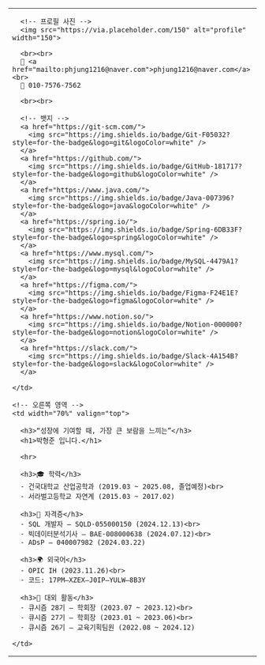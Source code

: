 <table>
  <tr>
    <!-- 왼쪽 영역 -->
    <td width="30%" valign="top">

      <!-- 프로필 사진 -->
      <img src="https://via.placeholder.com/150" alt="profile" width="150">

      <br><br>
      📧 <a href="mailto:phjung1216@naver.com">phjung1216@naver.com</a><br>
      📱 010-7576-7562  

      <br><br>

      <!-- 뱃지 -->
      <a href="https://git-scm.com/">
        <img src="https://img.shields.io/badge/Git-F05032?style=for-the-badge&logo=git&logoColor=white" />
      </a>
      <a href="https://github.com/">
        <img src="https://img.shields.io/badge/GitHub-181717?style=for-the-badge&logo=github&logoColor=white" />
      </a>
      <a href="https://www.java.com/">
        <img src="https://img.shields.io/badge/Java-007396?style=for-the-badge&logo=java&logoColor=white" />
      </a>
      <a href="https://spring.io/">
        <img src="https://img.shields.io/badge/Spring-6DB33F?style=for-the-badge&logo=spring&logoColor=white" />
      </a>
      <a href="https://www.mysql.com/">
        <img src="https://img.shields.io/badge/MySQL-4479A1?style=for-the-badge&logo=mysql&logoColor=white" />
      </a>
      <a href="https://figma.com/">
        <img src="https://img.shields.io/badge/Figma-F24E1E?style=for-the-badge&logo=figma&logoColor=white" />
      </a>
      <a href="https://www.notion.so/">
        <img src="https://img.shields.io/badge/Notion-000000?style=for-the-badge&logo=notion&logoColor=white" />
      </a>
      <a href="https://slack.com/">
        <img src="https://img.shields.io/badge/Slack-4A154B?style=for-the-badge&logo=slack&logoColor=white" />
      </a>

    </td>

    <!-- 오른쪽 영역 -->
    <td width="70%" valign="top">

      <h3>“성장에 기여할 때, 가장 큰 보람을 느끼는”</h3>
      <h1>박형준 입니다.</h1>

      <hr>

      <h3>🎓 학력</h3>
      - 건국대학교 산업공학과 (2019.03 ~ 2025.08, 졸업예정)<br>
      - 서라벌고등학교 자연계 (2015.03 ~ 2017.02)

      <h3>🏅 자격증</h3>
      - SQL 개발자 — SQLD-055000150 (2024.12.13)<br>
      - 빅데이터분석기사 — BAE-008000638 (2024.07.12)<br>
      - ADsP — 040007982 (2024.03.22)

      <h3>🌍 외국어</h3>
      - OPIC IH (2023.11.26)<br>
      - 코드: 17PM–XZEX–J0IP–YULW–8B3Y

      <h3>📌 대외 활동</h3>
      - 큐시즘 28기 — 학회장 (2023.07 ~ 2023.12)<br>
      - 큐시즘 27기 — 학회장 (2023.01 ~ 2023.06)<br>
      - 큐시즘 26기 — 교육기획팀원 (2022.08 ~ 2024.12)

    </td>
  </tr>
</table>
